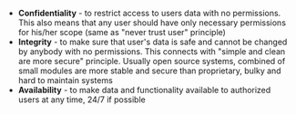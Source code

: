  * **Confidentiality** - to restrict access to users data with no permissions. This also means that any user should have only necessary permissions for his/her scope (same as "never trust user" principle)
 * **Integrity** - to make sure that user's data is safe and cannot be changed by anybody with no permissions. This connects with "simple and clean are more secure" principle. Usually open source systems, combined of small modules  are more stable and secure than proprietary, bulky and hard to maintain systems
 * **Availability** - to make data and functionality available to authorized users at any time, 24/7 if possible


